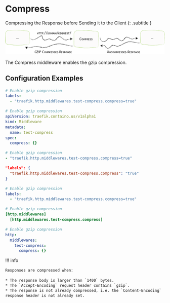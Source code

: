 # Compress

Compressing the Response before Sending it to the Client
{: .subtitle }

![Compress](../assets/img/middleware/compress.png)

The Compress middleware enables the gzip compression. 

## Configuration Examples

```yaml tab="Docker"
# Enable gzip compression
labels:
  - "traefik.http.middlewares.test-compress.compress=true"
```

```yaml tab="Kubernetes"
# Enable gzip compression
apiVersion: traefik.containo.us/v1alpha1
kind: Middleware
metadata:
  name: test-compress
spec:
  compress: {}
```

```yaml tab="Consul Catalog"
# Enable gzip compression
- "traefik.http.middlewares.test-compress.compress=true"
```

```json tab="Marathon"
"labels": {
  "traefik.http.middlewares.test-compress.compress": "true"
}
```

```yaml tab="Rancher"
# Enable gzip compression
labels:
  - "traefik.http.middlewares.test-compress.compress=true"
```

```toml tab="File (TOML)"
# Enable gzip compression
[http.middlewares]
  [http.middlewares.test-compress.compress]
```

```yaml tab="File (YAML)"
# Enable gzip compression
http:
  middlewares:
    test-compress:
      compress: {}
```

!!! info
    
    Responses are compressed when:
    
    * The response body is larger than `1400` bytes.
    * The `Accept-Encoding` request header contains `gzip`.
    * The response is not already compressed, i.e. the `Content-Encoding` response header is not already set.

